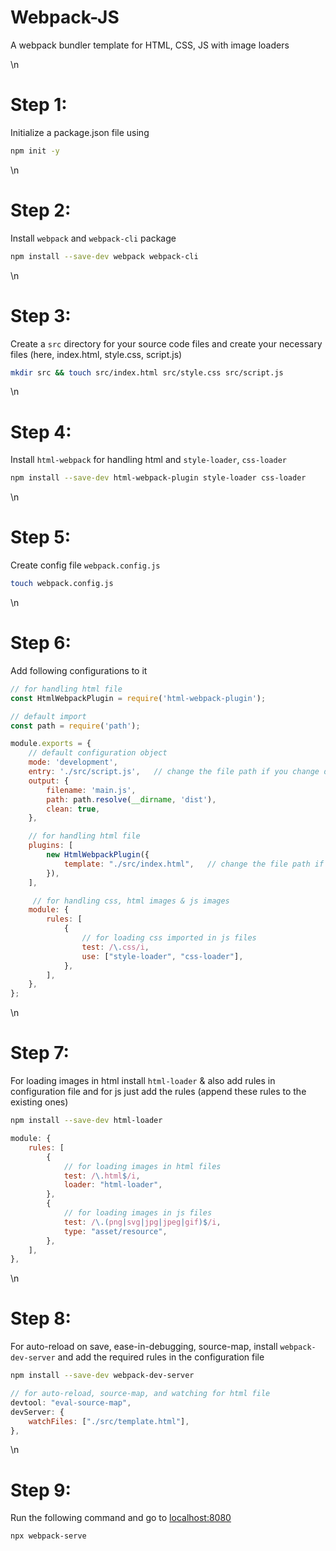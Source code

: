 # Webpack-JS
A webpack bundler template for HTML, CSS, JS with image loaders

\n

# Step 1: 
Initialize a package.json file using
```bash
npm init -y
```

\n

# Step 2:
Install `webpack` and `webpack-cli` package
```bash
npm install --save-dev webpack webpack-cli
```

\n

# Step 3:
Create a `src` directory for your source code files and create your necessary files (here, index.html, style.css, script.js)
```bash
mkdir src && touch src/index.html src/style.css src/script.js
```

\n

# Step 4:
Install `html-webpack` for handling html and `style-loader`, `css-loader`
```bash
npm install --save-dev html-webpack-plugin style-loader css-loader
```

\n

# Step 5:
Create config file `webpack.config.js` 
```bash
touch webpack.config.js
```

\n

# Step 6:
Add following configurations to it
```js
// for handling html file
const HtmlWebpackPlugin = require('html-webpack-plugin');

// default import
const path = require('path');

module.exports = {
    // default configuration object
    mode: 'development',
    entry: './src/script.js',   // change the file path if you change default entry file
    output: {
        filename: 'main.js',
        path: path.resolve(__dirname, 'dist'),
        clean: true,
    },

    // for handling html file
    plugins: [
        new HtmlWebpackPlugin({
            template: "./src/index.html",   // change the file path if you change default entry file
        }),
    ],

     // for handling css, html images & js images
    module: {
        rules: [
            {
                // for loading css imported in js files
                test: /\.css/i,
                use: ["style-loader", "css-loader"],
            },
        ],
    },
};
```

\n

# Step 7:
For loading images in html install `html-loader` & also add rules in configuration file and for js just add the rules (append these rules to the existing ones)
```bash
npm install --save-dev html-loader
```
```js
module: {
    rules: [
        {
            // for loading images in html files
            test: /\.html$/i,
            loader: "html-loader",
        },
        {
            // for loading images in js files
            test: /\.(png|svg|jpg|jpeg|gif)$/i,
            type: "asset/resource",
        },
    ],
},
```

\n

# Step 8:
For auto-reload on save, ease-in-debugging, source-map, install `webpack-dev-server` and add the required rules in the configuration file
```bash
npm install --save-dev webpack-dev-server
```
```js
// for auto-reload, source-map, and watching for html file
devtool: "eval-source-map",
devServer: {
    watchFiles: ["./src/template.html"],
},
```

\n

# Step 9:
Run the following command and go to [localhost:8080](http://localhost:8080/)
```bash
npx webpack-serve
```